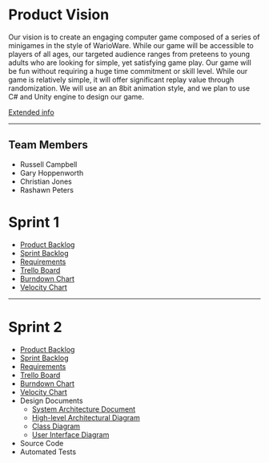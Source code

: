 # Product Vision
Our vision is to create an engaging computer game composed of a series of minigames in the style of WarioWare. While our game will be accessible to players of all ages, our targeted audience ranges from preteens to young adults who are looking for simple, yet satisfying game play. Our game will be fun without requiring a huge time commitment or skill level. While our game is relatively simple, it will offer significant replay value through randomization. We will use an an 8bit animation style, and we plan to use C# and Unity engine to design our game.

[Extended info](https://github.com/rashawnpeters/cop4331-group2/blob/master/Artifacts/product_vision.md)

---
## Team Members

- Russell Campbell
- Gary Hoppenworth
- Christian Jones
- Rashawn Peters

# Sprint 1

* [Product Backlog](https://github.com/rashawnpeters/cop4331-group2/blob/master/Artifacts/product_backlog.md)
* [Sprint Backlog](https://github.com/rashawnpeters/cop4331-group2/blob/master/Artifacts/sprint1_backlog.md)
* [Requirements](https://github.com/rashawnpeters/cop4331-group2/blob/master/Artifacts/requirements.md)
* [Trello Board](https://trello.com/b/k14W6q1c/cop4331-group2)
* [Burndown Chart](https://docs.google.com/spreadsheets/d/18VUI8Ta6aBY3HgJH9A6JNLx4YcdEPwzw_UbUKSVFDfQ/edit?usp=sharing)
* [Velocity Chart](https://docs.google.com/spreadsheets/d/16ysRusBVkkAfoPKgARBptCvqvAWeJbdyo0cIgsfH7g4/edit?usp=sharing)

---

# Sprint 2

* [Product Backlog](https://github.com/rashawnpeters/cop4331-group2/blob/master/Artifacts/product_backlog.md)
* [Sprint Backlog]()
* [Requirements]()
* [Trello Board](https://trello.com/b/k14W6q1c/cop4331-group2)
* [Burndown Chart]()
* [Velocity Chart]()
* Design Documents
    * [System Architecture Document](https://github.com/rashawnpeters/cop4331-group2/blob/master/Artifacts/architecture.md)
    * [High-level Architectural Diagram](https://github.com/rashawnpeters/cop4331-group2/blob/master/Artifacts/images/system_context_diagram.png)
    * [Class Diagram]()
    * [User Interface Diagram](https://github.com/rashawnpeters/cop4331-group2/blob/master/Artifacts/images/user_interface_document.png)
* Source Code
* Automated Tests
